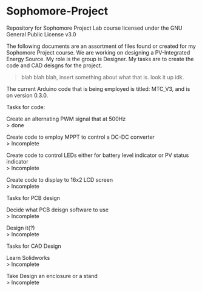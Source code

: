 # Sophomore-Project
Repository for Sophomore Project Lab course
licensed under the GNU General Public License v3.0

The following documents are an assortment of files found or created for my Sophomore Project course.
We are working on designing a PV-Integrated Energy Source.
My role is the group is Designer. My tasks are to create the code and CAD deisgns for the project.
> blah blah blah, insert something about what that is. look it up idk.

The current Arduino code that is being employed is titled: MTC_V3, and is on version 0.3.0.

Tasks for code:
  
  Create an alternating PWM signal that at 500Hz                                         
    > done
  
  Create code to employ MPPT to control a DC-DC converter                                
    > Incomplete
  
  Create code to control LEDs either for battery level indicator or PV status indicator  
    > Incomplete
  
  Create code to display to 16x2 LCD screen                                              
    > Incomplete

Tasks for PCB design
  
  Decide what PCB deisgn software to use  
    > Incomplete 
  
  Design it(?)                            
    > Incomplete

Tasks for CAD Design
  
  Learn Solidworks                        
    > Incomplete
  
  Take Design an enclosure or a stand     
    > Incomplete
